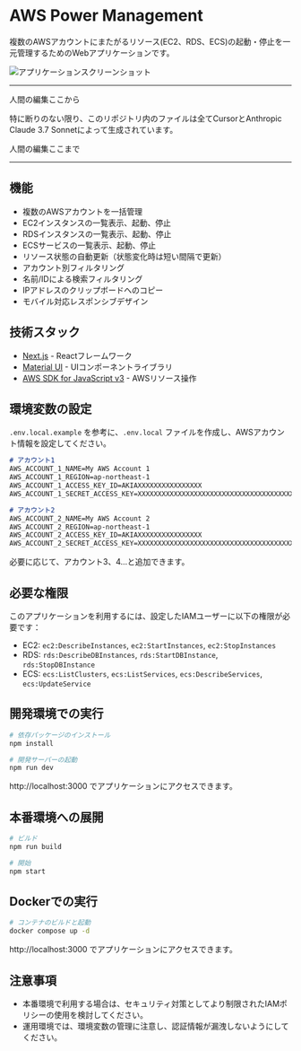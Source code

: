 # AWS Power Management

複数のAWSアカウントにまたがるリソース(EC2、RDS、ECS)の起動・停止を一元管理するためのWebアプリケーションです。

![アプリケーションスクリーンショット](https://i.imgur.com/xHipOTQ.png)

----

人間の編集ここから

特に断りのない限り、このリポジトリ内のファイルは全てCursorとAnthropic Claude 3.7 Sonnetによって生成されています。

人間の編集ここまで

----


## 機能

- 複数のAWSアカウントを一括管理
- EC2インスタンスの一覧表示、起動、停止
- RDSインスタンスの一覧表示、起動、停止
- ECSサービスの一覧表示、起動、停止
- リソース状態の自動更新（状態変化時は短い間隔で更新）
- アカウント別フィルタリング
- 名前/IDによる検索フィルタリング
- IPアドレスのクリップボードへのコピー
- モバイル対応レスポンシブデザイン

## 技術スタック

- [Next.js](https://nextjs.org/) - Reactフレームワーク
- [Material UI](https://mui.com/) - UIコンポーネントライブラリ
- [AWS SDK for JavaScript v3](https://docs.aws.amazon.com/sdk-for-javascript/v3/developer-guide/welcome.html) - AWSリソース操作

## 環境変数の設定

`.env.local.example` を参考に、`.env.local` ファイルを作成し、AWSアカウント情報を設定してください。

```README.md
# アカウント1
AWS_ACCOUNT_1_NAME=My AWS Account 1
AWS_ACCOUNT_1_REGION=ap-northeast-1
AWS_ACCOUNT_1_ACCESS_KEY_ID=AKIAXXXXXXXXXXXXXXXX
AWS_ACCOUNT_1_SECRET_ACCESS_KEY=XXXXXXXXXXXXXXXXXXXXXXXXXXXXXXXXXXXXXXXX

# アカウント2
AWS_ACCOUNT_2_NAME=My AWS Account 2
AWS_ACCOUNT_2_REGION=ap-northeast-1
AWS_ACCOUNT_2_ACCESS_KEY_ID=AKIAXXXXXXXXXXXXXXXX
AWS_ACCOUNT_2_SECRET_ACCESS_KEY=XXXXXXXXXXXXXXXXXXXXXXXXXXXXXXXXXXXXXXXX
```

必要に応じて、アカウント3、4...と追加できます。

## 必要な権限

このアプリケーションを利用するには、設定したIAMユーザーに以下の権限が必要です：

- EC2: `ec2:DescribeInstances`, `ec2:StartInstances`, `ec2:StopInstances`
- RDS: `rds:DescribeDBInstances`, `rds:StartDBInstance`, `rds:StopDBInstance`
- ECS: `ecs:ListClusters`, `ecs:ListServices`, `ecs:DescribeServices`, `ecs:UpdateService`

## 開発環境での実行

```bash
# 依存パッケージのインストール
npm install

# 開発サーバーの起動
npm run dev
```

http://localhost:3000 でアプリケーションにアクセスできます。

## 本番環境への展開

```bash
# ビルド
npm run build

# 開始
npm start
```

## Dockerでの実行

```bash
# コンテナのビルドと起動
docker compose up -d
```

http://localhost:3000 でアプリケーションにアクセスできます。

## 注意事項

- 本番環境で利用する場合は、セキュリティ対策としてより制限されたIAMポリシーの使用を検討してください。
- 運用環境では、環境変数の管理に注意し、認証情報が漏洩しないようにしてください。 